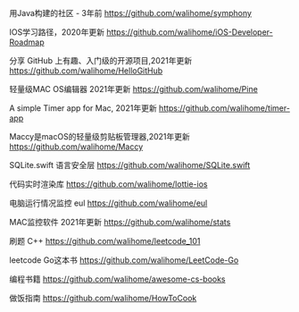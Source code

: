 用Java构建的社区 - 3年前
https://github.com/walihome/symphony

IOS学习路径，2020年更新
https://github.com/walihome/iOS-Developer-Roadmap

分享 GitHub 上有趣、入门级的开源项目,2021年更新
https://github.com/walihome/HelloGitHub

轻量级MAC OS编辑器 2021年更新
https://github.com/walihome/Pine

A simple Timer app for Mac, 2021年更新
https://github.com/walihome/timer-app

Maccy是macOS的轻量级剪贴板管理器,2021年更新
https://github.com/walihome/Maccy

SQLite.swift 语言安全层
https://github.com/walihome/SQLite.swift

代码实时渲染库
https://github.com/walihome/lottie-ios

电脑运行情况监控 eul
https://github.com/walihome/eul

MAC监控软件 2021年更新
https://github.com/walihome/stats

刷题 C++
https://github.com/walihome/leetcode_101

leetcode Go这本书
https://github.com/walihome/LeetCode-Go

编程书籍
https://github.com/walihome/awesome-cs-books

做饭指南
https://github.com/walihome/HowToCook








